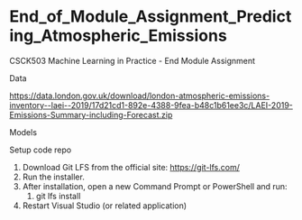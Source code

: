 # End_of_Module_Assignment_Predicting_Atmospheric_Emissions
CSCK503 Machine Learning in Practice - End Module Assignment

Data

https://data.london.gov.uk/download/london-atmospheric-emissions-inventory--laei--2019/17d21cd1-892e-4388-9fea-b48c1b61ee3c/LAEI-2019-Emissions-Summary-including-Forecast.zip

Models 


Setup code repo
1. Download Git LFS from the official site: https://git-lfs.com/
2. Run the installer.
3. After installation, open a new Command Prompt or PowerShell and run:
	1. git lfs install
4. Restart Visual Studio (or related application)
